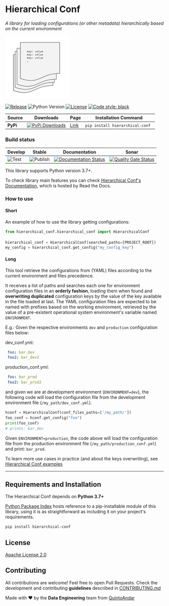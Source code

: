 # Hierarchical Conf
_A library for loading configurations (or other metadata) hierarchically based on the current environment_

<img height="200" src="hierarchical_conf_logo.png" />

[![Release](https://img.shields.io/github/v/release/quintoandar/hierarchical-conf)]((https://pypi.org/project/hierarchical-conf/))
![Python Version](https://img.shields.io/badge/python-3.7%20%7C%203.8-brightgreen.svg)
[![License](https://img.shields.io/badge/License-Apache%202.0-blue.svg)](https://opensource.org/licenses/Apache-2.0)
[![Code style: black](https://img.shields.io/badge/code%20style-black-000000.svg)](https://github.com/psf/black)

| Source    | Downloads                                                                                                       | Page                                                 | Installation Command                       |
|-----------|-----------------------------------------------------------------------------------------------------------------|------------------------------------------------------|--------------------------------------------|
| **PyPi**  | [![PyPi Downloads](https://pepy.tech/badge/hierarchical-conf)](https://pypi.org/project/hierarchical-conf/) | [Link](https://pypi.org/project/hierarchical-conf/)        | `pip install hierarchical-conf `                  |

### Build status
| Develop                                                                     | Stable                                                                            | Documentation                                                                                                                                           | Sonar                                                                                                                                                                                                  |
|-----------------------------------------------------------------------------|-----------------------------------------------------------------------------------|---------------------------------------------------------------------------------------------------------------------------------------------------------|--------------------------------------------------------------------------------------------------------------------------------------------------------------------------------------------------------|
| ![Test](https://github.com/quintoandar/hierarchical-conf/workflows/Test/badge.svg) | ![Publish](https://github.com/quintoandar/hierarchical-conf/workflows/Publish/badge.svg) | [![Documentation Status](https://readthedocs.org/projects/hierarchical-conf/badge/?version=latest)](https://hierarchical-conf.readthedocs.io/en/latest/?badge=latest) | [![Quality Gate Status](https://sonarcloud.io/api/project_badges/measure?project=quintoandar_hierarchical_conf&metric=alert_status)](https://sonarcloud.io/dashboard?id=quintoandar_hierarchical_conf) |


This library supports Python version 3.7+.

To check library main features you can check [Hierarchical Conf's Documentation](https://hierarchical-conf.readthedocs.io/en/latest/), which is hosted by Read the Docs.

### How to use

#### Short
An example of how to use the library getting configurations:

```python
from hierarchical_conf.hierarchical_conf import HierarchicalConf

hierarchical_conf = HierarchicalConf(searched_paths=[PROJECT_ROOT])
my_config = hierarchical_conf.get_config("my_config_key")
```

#### Long

This tool retrieve the configurations from (YAML) files according to the current
environment and files precedence.

It receives a list of paths and searches each one for environment configuration files in an **orderly 
fashion**, loading them when found and **overwriting duplicated** configuration keys by the value of the key 
available in the file loaded at last.
The YAML configuration files are expected to be named with prefixes based on the working environment, 
retrieved by the value of a pre-existent operational system environment's variable named `ENVIRONMENT`.


E.g.: Given the respective environments `dev` and `production` configuration files below:

dev_conf.yml:
```yaml
 foo: bar_dev
 foo2: bar_dev2
```

production_conf.yml:
```yaml
 foo: bar_prod
 foo2: bar_prod2
```

and given we are at development environment (`ENVIRONMENT=dev`), the following code will load the
configuration file from the development environment file (`/my_path/dev_conf.yml`).

```python
hconf = HierarchicalConf(conf_files_paths=['/my_path/'])
foo_conf = hconf.get_config("foo")
print(foo_conf)
# prints: bar_dev
```

Given `ENVIRONMENT=production`, the code above will load the configuration file from
the production environment file (`/my_path/production_conf.yml`) and print: `bar_prod`.

To learn more use cases in practice (and about the keys overwriting), see [Hierarchical Conf examples](https://github.com/quintoandar/hierarchical-conf/tree/main/examples)  

---

## Requirements and Installation
The Hierarchical Conf depends on **Python 3.7+**

[Python Package Index](https://pypi.org/project/hierarchical-conf/) hosts reference to a pip-installable module of this library, using it is as straightforward as including it on your project's requirements.

```bash
pip install hierarchical-conf
```

## License
[Apache License 2.0](https://github.com/quintoandar/hierarchical-conf/blob/main/LICENSE)

## Contributing
All contributions are welcome! Feel free to open Pull Requests. Check the development and contributing **guidelines** 
described in [CONTRIBUTING.md](https://github.com/quintoandar/hierarchical-conf/blob/main/CONTRIBUTING.md)

Made with :heart: by the **Data Engineering** team from [QuintoAndar](https://github.com/quintoandar/)
